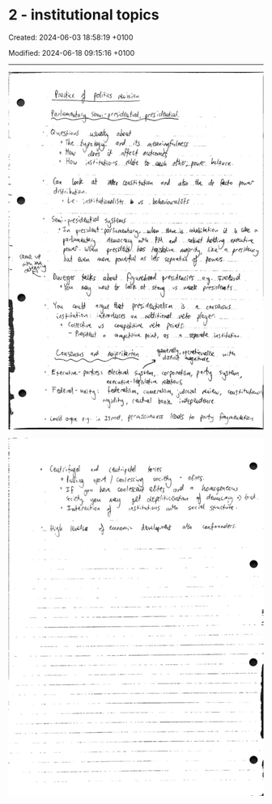 # 2 - institutional topics

Created: 2024-06-03 18:58:19 +0100

Modified: 2024-06-18 09:15:16 +0100

---

![](../../media/Year-1-Practice-2---institutional-topics-image1.jpeg)



![](../../media/Year-1-Practice-2---institutional-topics-image2.jpeg)




